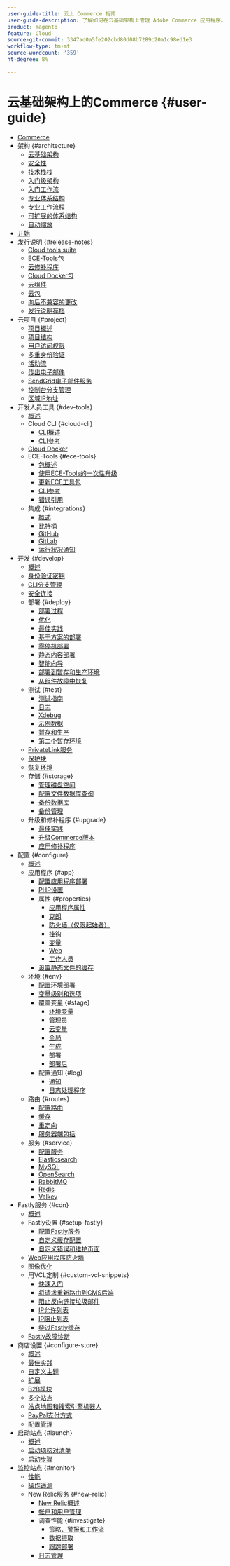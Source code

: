 ```yaml
---
user-guide-title: 云上 Commerce 指南
user-guide-description: 了解如何在云基础架构上管理 Adobe Commerce 应用程序。
product: magento
feature: Cloud
source-git-commit: 3347ad0a5fe202cbd80d08b7289c20a1c98ed1e3
workflow-type: tm+mt
source-wordcount: '359'
ht-degree: 8%

---
```



# 云基础架构上的Commerce {#user-guide}

+ [Commerce](overview.md)
+ 架构 {#architecture}
   + [云基础架构](architecture/cloud-architecture.md)
   + [安全性](architecture/security.md)
   + [技术栈栈](architecture/tech-stack.md)
   + [入门级架构](architecture/starter-architecture.md)
   + [入门工作流](architecture/starter-develop-deploy-workflow.md)
   + [专业体系结构](architecture/pro-architecture.md)
   + [专业工作流程](architecture/pro-develop-deploy-workflow.md)
   + [可扩展的体系结构](architecture/scaled-architecture.md)
   + [自动缩放](architecture/autoscaling.md)
+ [开始](https://experienceleague.adobe.com/docs/commerce-on-cloud/start/overview.html?lang=zh-Hans)
+ 发行说明 {#release-notes}
   + [Cloud tools suite](release-notes/cloud-tools-suite.md)
   + [ECE-Tools包](release-notes/ece-tools-package.md)
   + [云修补程序](release-notes/cloud-patches.md)
   + [Cloud Docker包](release-notes/cloud-docker.md)
   + [云组件](release-notes/cloud-components.md)
   + [云包](release-notes/cloud-packages.md)
   + [向后不兼容的更改](release-notes/backward-incompatible-changes.md)
   + [发行说明存档](release-notes/cloud-release-archive.md)
+ 云项目 {#project}
   + [项目概述](project/overview.md)
   + [项目结构](project/file-structure.md)
   + [用户访问权限](project/user-access.md)
   + [多重身份验证](project/multi-factor-authentication.md)
   + [活动流](project/activity-stream.md)
   + [传出电子邮件](project/outgoing-emails.md)
   + [SendGrid电子邮件服务](project/sendgrid.md)
   + [控制台分支管理](project/console-branches.md)
   + [区域IP地址](project/regional-ip-addresses.md)
+ 开发人员工具 {#dev-tools}
   + [概述](dev-tools/overview.md)
   + Cloud CLI {#cloud-cli}
      + [CLI概述](dev-tools/cloud-cli-overview.md)
      + [CLI参考](dev-tools/cloud-cli-reference.md)
   + [Cloud Docker](dev-tools/cloud-docker.md)
   + ECE-Tools {#ece-tools}
      + [包概述](dev-tools/package-overview.md)
      + [使用ECE-Tools的一次性升级](dev-tools/install-package.md)
      + [更新ECE工具包](dev-tools/update-package.md)
      + [CLI参考](dev-tools/ece-tools-cli-reference.md)
      + [错误引用](dev-tools/error-reference.md)
   + 集成 {#integrations}
      + [概述](integrations/overview.md)
      + [比特桶](integrations/bitbucket.md)
      + [GitHub](integrations/github.md)
      + [GitLab](integrations/gitlab.md)
      + [运行状况通知](integrations/health-notifications.md)
+ 开发 {#develop}
   + [概述](development/overview.md)
   + [身份验证密钥](development/authentication-keys.md)
   + [CLI分支管理](development/cli-branches.md)
   + [安全连接](development/secure-connections.md)
   + 部署 {#deploy}
      + [部署过程](deploy/process.md)
      + [优化](deploy/optimization.md)
      + [最佳实践](deploy/best-practices.md)
      + [基于方案的部署](deploy/scenario-based.md)
      + [零停机部署](deploy/reduce-downtime.md)
      + [静态内容部署](deploy/static-content.md)
      + [智能向导](deploy/smart-wizards.md)
      + [部署到暂存和生产环境](deploy/staging-production.md)
      + [从组件故障中恢复](deploy/recover-failed-deployment.md)
   + 测试 {#test}
      + [测试指南](test/guidance.md)
      + [日志](test/log-locations.md)
      + [Xdebug](test/debug.md)
      + [示例数据](test/sample-data.md)
      + [暂存和生产](test/staging-and-production.md)
      + [第二个暂存环境](test/second-staging.md)
   + [PrivateLink服务](development/privatelink-service.md)
   + [保护块](development/protective-block.md)
   + [恢复环境](development/restore-environment.md)
   + 存储 {#storage}
      + [管理磁盘空间](storage/manage-disk-space.md)
      + [配置文件数据库查询](storage/profile-database-queries.md)
      + [备份数据库](storage/database-dump.md)
      + [备份管理](storage/snapshots.md)
   + 升级和修补程序 {#upgrade}
      + [最佳实践](development/best-practices.md)
      + [升级Commerce版本](development/commerce-version.md)
      + [应用修补程序](development/apply-patches.md)
+ 配置 {#configure}
   + [概述](environment/overview.md)
   + 应用程序 {#app}
      + [配置应用程序部署](application/configure-app-yaml.md)
      + [PHP设置](application/php-settings.md)
      + 属性 {#properties}
         + [应用程序属性](application/properties.md)
         + [克朗](application/crons-property.md)
         + [防火墙（仅限起始者）](application/firewall-property.md)
         + [挂钩](application/hooks-property.md)
         + [变量](application/variables-property.md)
         + [Web](application/web-property.md)
         + [工作人员](application/workers-property.md)
      + [设置静态文件的缓存](application/set-cache.md)
   + 环境 {#env}
      + [配置环境部署](environment/configure-env-yaml.md)
      + [变量级别和选项](environment/variable-levels.md)
      + 覆盖变量 {#stage}
         + [环境变量](environment/variables-intro.md)
         + [管理员](environment/variables-admin.md)
         + [云变量](environment/variables-cloud.md)
         + [全局](environment/variables-global.md)
         + [生成](environment/variables-build.md)
         + [部署](environment/variables-deploy.md)
         + [部署后](environment/variables-post-deploy.md)
      + 配置通知 {#log}
         + [通知](environment/set-up-notifications.md)
         + [日志处理程序](environment/log-handlers.md)
   + 路由 {#routes}
      + [配置路由](routes/routes-yaml.md)
      + [缓存](routes/caching.md)
      + [重定向](routes/redirects.md)
      + [服务器端包括](routes/server-side-includes.md)
   + 服务 {#service}
      + [配置服务](services/services-yaml.md)
      + [Elasticsearch](services/elasticsearch.md)
      + [MySQL](services/mysql.md)
      + [OpenSearch](services/opensearch.md)
      + [RabbitMQ](services/rabbitmq.md)
      + [Redis](services/redis.md)
      + [Valkey](services/valkey.md)
+ Fastly服务 {#cdn}
   + [概述](cdn/fastly.md)
   + Fastly设置 {#setup-fastly}
      + [配置Fastly服务](cdn/fastly-configuration.md)
      + [自定义缓存配置](cdn/fastly-custom-cache-configuration.md)
      + [自定义错误和维护页面](cdn/fastly-custom-response.md)
   + [Web应用程序防火墙](cdn/fastly-waf-service.md)
   + [图像优化](cdn/fastly-image-optimization.md)
   + 用VCL定制 {#custom-vcl-snippets}
      + [快速入门](cdn/fastly-vcl-custom-snippets.md)
      + [将请求重新路由到CMS后端](cdn/fastly-vcl-wordpress.md)
      + [阻止反向链接垃圾邮件](cdn/fastly-vcl-badreferer.md)
      + [IP允许列表](cdn/fastly-vcl-allowlist.md)
      + [IP阻止列表](cdn/fastly-vcl-blocking.md)
      + [绕过Fastly缓存](cdn/fastly-vcl-bypass-to-origin.md)
   + [Fastly故障诊断](cdn/fastly-troubleshooting.md)
+ 商店设置 {#configure-store}
   + [概述](store/overview.md)
   + [最佳实践](store/best-practices.md)
   + [自定义主题](store/custom-theme.md)
   + [扩展](store/extensions.md)
   + [B2B模块](store/b2b-module.md)
   + [多个站点](store/multiple-sites.md)
   + [站点地图和搜索引擎机器人](store/robots-sitemap.md)
   + [PayPal支付方式](store/paypal.md)
   + [配置管理](store/store-settings.md)
+ 启动站点 {#launch}
   + [概述](launch/overview.md)
   + [启动项核对清单](launch/checklist.md)
   + [启动步骤](launch/steps.md)
+ 监控站点 {#monitor}
   + [性能](monitor/performance.md)
   + [操作遥测](monitor/operational-telemetry.md)
   + New Relic服务 {#new-relic}
      + [New Relic概述](monitor/new-relic-service.md)
      + [帐户和用户管理](monitor/account-management.md)
      + 调查性能 {#investigate}
         + [策略、警报和工作流](monitor/investigate-performance.md)
         + [数据摄取](monitor/ingest-data.md)
         + [跟踪部署](monitor/track-deployments.md)
      + [日志管理](monitor/log-management.md)
